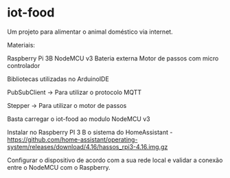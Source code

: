 # iot-food
Um projeto para alimentar o animal doméstico via internet.

Materiais:

Raspberry Pi 3B
NodeMCU v3
Bateria externa
Motor de passos com micro controlador

Bibliotecas utilizadas no ArduinoIDE

PubSubClient -> Para utilizar o protocolo MQTT

Stepper -> Para utilizar  o motor de passos

Basta carregar o iot-food ao modulo NodeMCU v3

Instalar no Raspberry PI 3 B o sistema do HomeAssistant - https://github.com/home-assistant/operating-system/releases/download/4.16/hassos_rpi3-4.16.img.gz

Configurar o dispositivo de acordo com a sua rede local e validar a conexão entre o NodeMCU com o Raspberry.
